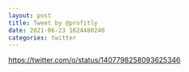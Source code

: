 ```yaml
--- 
layout: post 
title: Tweet by @profitly 
date: 2021-06-23 1624480240 
categories: twitter 
--- 
```

https://twitter.com/o/status/1407798258093625346